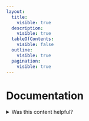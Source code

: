 ```yaml
---
layout:
  title:
    visible: true
  description:
    visible: true
  tableOfContents:
    visible: false
  outline:
    visible: true
  pagination:
    visible: true
---
```


# Documentation



<details>

<summary>Was this content helpful?</summary>

[Answer this short form](https://forms.gle/e8V11zqUU6DCfvTJ7)

</details>
